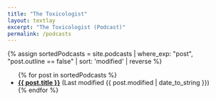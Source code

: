 ```yaml
---
title: "The Toxicologist"
layout: textlay
excerpt: "The Toxicologist (Podcast)"
permalink: /podcasts
---
```


{% assign sortedPodcasts = site.podcasts | where_exp: "post", "post.outline == false" | sort: 'modified' | reverse %}

<ul>
  {% for post in sortedPodcasts %}
    <li>
      <b><a href="{{ post.url }}">{{ post.title }}</a></b> (Last modified {{ post.modified | date_to_string }})
    </li>
  {% endfor %}
</ul>

